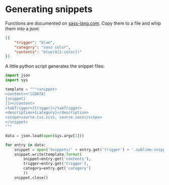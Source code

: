 # Generating snippets

Functions are documented on [sass-lang.com](https://sass-lang.com/documentation/Sass/Script/Functions.html). Copy them to a file and whip them into a json:

```json
[{
    "trigger": "blue",
    "category": "sass color",
    "contents": "blue(${1:color})"
}]
```

A little python script generates the snippet files:

```py
import json
import sys

template = """<snippet>
<content><![CDATA[
{snippet}
]]></content>
<tabTrigger>{trigger}</tabTrigger>
<description>{category}</description>
<scope>source.css.scss, source.sass</scope>
</snippet>
"""

data = json.load(open(sys.argv[1]))

for entry in data:
    snippet = open('Snippets/' + entry.get('trigger') + '.sublime-snippet', 'w')
    snippet.write(template.format(
        snippet=entry.get('contents'),
        trigger=entry.get('trigger'),
        category=entry.get('category')
        ))
    snippet.close()
```
